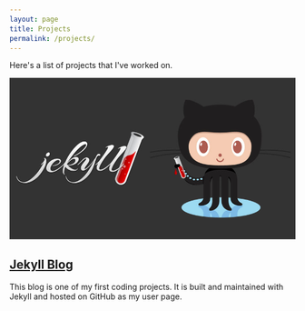 ```yaml
---
layout: page
title: Projects
permalink: /projects/
---
```


Here's a list of projects that I've worked on. 

<div class='project'>
  <a href="/" target="_blank"><img src="/img/jekyll-github.jpg" alt="Jekyll and GitHub Logos"></a>
  <h2>
    <a href="/" target="_blank">Jekyll Blog</a>
  </h2>
  <div>
    <p>This blog is one of my first coding projects. It is built and maintained with Jekyll and hosted on GitHub as my user page.</p>  
  </div>

</div>